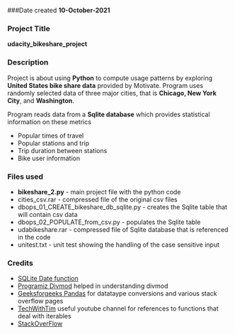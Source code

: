 ###Date created
**10-October-2021**

### Project Title
**udacity_bikeshare_project**

### Description
Project is about using **Python** to compute usage patterns by exploring **United States bike share data** provided by Motivate. Program uses randomly selected data of three major cities, that is **Chicago, New York City**, and **Washington**.

Program reads data from a **Sqlite database** which provides statistical information on these metrics

* Popular times of travel
* Popular stations and trip
* Trip duration between stations
* Bike user information


### Files used
* **bikeshare_2.py**                            - main project file with the python code
* cities_csv.rar                            - compressed file of the original csv  files
* dbops_01_CREATE_bikeshare_db_sqlite.py    - creates the Sqlite table that will contain csv data
* dbops_02_POPULATE_from_csv.py             - populates the Sqlite table
* udabikeshare.rar                          - compressed file of Sqlite database that is referenced in the code
* unitest.txt                               - unit test showing the handling of the case sensitive input

### Credits

* [SQLite Date function](https://www.sqlite.org/lang_datefunc.html)
* [Programiz Divmod](https://www.programiz.com/python-programming/methods/built-in/divmod ) helped in understanding divmod
* [Geeksforgeeks Pandas](https://www.geeksforgeeks.org/python-pandas-to_numeric-method/ ) for datataype conversions and various stack overflow pages
* [TechWithTim](https://www.youtube.com/c/TechWithTim/ ) useful youtube channel for references to functions that deal with iterables
* [StackOverFlow](https://stackoverflow.com/questions/17227110/how-do-datetime-values-work-in-sqlite )
